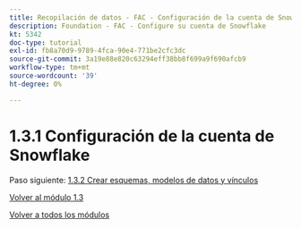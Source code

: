 ```yaml
---
title: Recopilación de datos - FAC - Configuración de la cuenta de Snowflake
description: Foundation - FAC - Configure su cuenta de Snowflake
kt: 5342
doc-type: tutorial
exl-id: fb8a70d9-9789-4fca-90e4-771be2cfc3dc
source-git-commit: 3a19e88e820c63294eff38bb8f699a9f690afcb9
workflow-type: tm+mt
source-wordcount: '39'
ht-degree: 0%

---
```


# 1.3.1 Configuración de la cuenta de Snowflake

Paso siguiente: [1.3.2 Crear esquemas, modelos de datos y vínculos](./ex2.md)

[Volver al módulo 1.3](./fac.md)

[Volver a todos los módulos](../../../overview.md)
